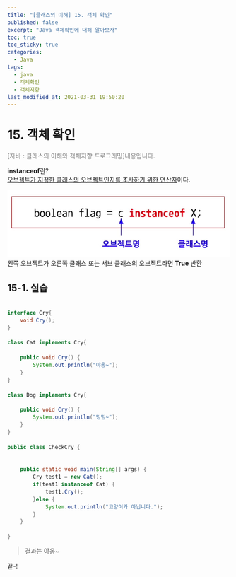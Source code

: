 ```yaml
---
title: "[클래스의 이해] 15. 객체 확인"
published: false
excerpt: "Java 객체확인에 대해 알아보자"
toc: true
toc_sticky: true
categories:
  - Java
tags:
  - java
  - 객체확인
  - 객체지향
last_modified_at: 2021-03-31 19:50:20
---
```


# 15. 객체 확인
<span style="color:grey">[자바 : 클래스의 이해와 객체지향 프로그래밍]내용입니다.</span>
  
**instanceof**란?  
<u>오브젝트가 지정한 클래스의 오브젝트인지를 조사하기 위한 연산자</u>이다.

![이미지](/assets/images/Java_클래스의_이해/15강/instanceof1.png)
왼쪽 오브젝트가 오른쪽 클래스 또는 서브 클래스의 오브젝트라면 **True** 반환  

## 15-1. 실습

```java

interface Cry{
	void Cry();
}

class Cat implements Cry{

	public void Cry() {
		System.out.println("야옹~");
	}
}

class Dog implements Cry{

	public void Cry() {
		System.out.println("멍멍~");
	}
}

public class CheckCry {
	
	
	public static void main(String[] args) {
		Cry test1 = new Cat();
		if(test1 instanceof Cat) {
			test1.Cry();
		}else {
			System.out.println("고양이가 아닙니다.");
		}
	}

}
```
> 결과는 야옹~  
  
끝-!